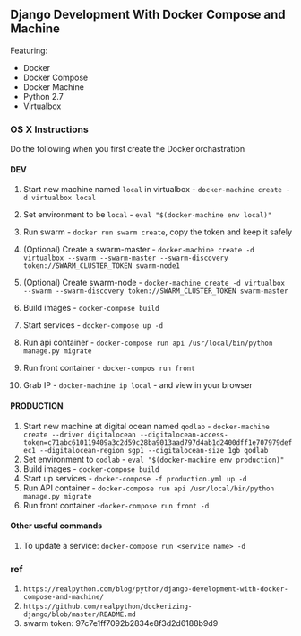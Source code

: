 ## Django Development With Docker Compose and Machine

Featuring:

- Docker 
- Docker Compose
- Docker Machine
- Python 2.7
- Virtualbox

### OS X Instructions

Do the following when you first create the Docker orchastration 

#### DEV

1. Start new machine named `local` in virtualbox - `docker-machine create -d virtualbox local`
1. Set environment to be `local` - `eval "$(docker-machine env local)"`
1. Run swarm - `docker run swarm create`, copy the token and keep it safely

1. (Optional) Create a swarm-master - `docker-machine create -d virtualbox --swarm --swarm-master --swarm-discovery token://SWARM_CLUSTER_TOKEN swarm-node1`
1. (Optional) Create swarm-node - `docker-machine create -d virtualbox --swarm --swarm-discovery token://SWARM_CLUSTER_TOKEN swarm-master`
1. Build images - `docker-compose build`
1. Start services - `docker-compose up -d`
1. Run api container - `docker-compose run api /usr/local/bin/python manage.py migrate`
1. Run front container - `docker-compos run front`
1. Grab IP - `docker-machine ip local` - and view in your browser

#### PRODUCTION

1. Start new machine at digital ocean named `qodlab` - `docker-machine create --driver digitalocean --digitalocean-access-token=c71abc610119409a3c2d59c28ba9013aad797d4ab1d2400dff1e707979defec1 --digitalocean-region sgp1 --digitalocean-size 1gb qodlab`
1. Set environment to `qodlab` - `eval "$(docker-machine env production)"`
1. Build images - `docker-compose build`
1. Start up services - `docker-compose -f production.yml up -d`
1. Run API container - `docker-compose run api /usr/local/bin/python manage.py migrate`
1. Run front container -`docker-compose run front -d`


#### Other useful commands
1. To update a service: `docker-compose run <service name> -d`

### ref

1. `https://realpython.com/blog/python/django-development-with-docker-compose-and-machine/`
1. `https://github.com/realpython/dockerizing-django/blob/master/README.md`
1. swarm token: 97c7e1ff7092b2834e8f3d2d6188b9d9


